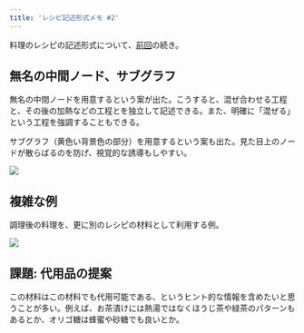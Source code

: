 ```yaml
---
title: 'レシピ記述形式メモ #2'
---
```

料理のレシピの記述形式について、[前回](https://r7kamura.com/articles/2022-05-13-mermaid-recipe-memo)の続き。

無名の中間ノード、サブグラフ
--------------

無名の中間ノードを用意するという案が出た。こうすると、混ぜ合わせる工程と、その後の加熱などの工程とを独立して記述できる。また、明確に「混ぜる」という工程を強調することもできる。

サブグラフ（黄色い背景色の部分）を用意するという案も出た。見た目上のノードが散らばるのを防げ、視覚的な誘導もしやすい。

![](https://lh4.googleusercontent.com/wOvwdPm_2c6NmjJE1LekpkM_4iMX_0idFLlFuTEV3tugoCEneQgoYzfhLfnlG42dWpwF0frTlJDKerm1LY5Sey4GHnaXJBwSyRVCia87g2Y58uvuxpzKq5hurIXG6adqiWmE4-kdvtKxxUAXSQ)

複雑な例
----

調理後の料理を、更に別のレシピの材料として利用する例。

![](https://lh5.googleusercontent.com/ePq2QPQdsGi5iigReI1k3z0D45zvebePSnFjwl3cmSzaezaTWz73b1nAEta6x71Pb-EPNiIRY-AptbX8Cj2wFSDZLh2T5N_5rvcsznTy6J2iwfwX5XT9ampNhMN_-KQr0t7-6UMXCFAikuLRvg)

課題: 代用品の提案
----------

この材料はこの材料でも代用可能である、というヒント的な情報を含めたいと思うことが多い。例えば、お茶漬けには熱湯ではなくほうじ茶や緑茶のパターンもあるとか、オリゴ糖は蜂蜜や砂糖でも良いとか。
